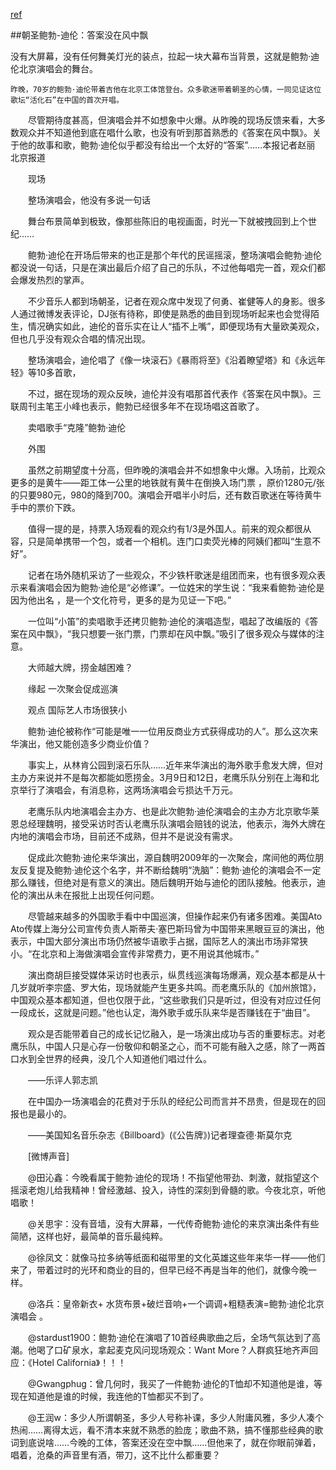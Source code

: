 
[ref](http://ent.sina.com.cn/y/m/2011-04-07/09333274459.shtml)

##朝圣鲍勃-迪伦：答案没在风中飘


没有大屏幕，没有任何舞美灯光的装点，拉起一块大幕布当背景，这就是鲍勃·迪伦北京演唱会的舞台。

    昨晚，70岁的鲍勃·迪伦带着吉他在北京工体馆登台。众多歌迷带着朝圣的心情，一同见证这位歌坛“活化石”在中国的首次开唱。

　　尽管期待度甚高，但演唱会并不如想象中火爆。从昨晚的现场反馈来看，大多数观众并不知道他到底在唱什么歌，也没有听到那首熟悉的《答案在风中飘》。关于他的故事和歌，鲍勃·迪伦似乎都没有给出一个太好的“答案”……本报记者赵丽 北京报道

　　现场

　　整场演唱会，他没有多说一句话

　　舞台布景简单到极致，像那些陈旧的电视画面，时光一下就被拽回到上个世纪……

　　鲍勃·迪伦在开场后带来的也正是那个年代的民谣摇滚，整场演唱会鲍勃·迪伦都没说一句话，只是在演出最后介绍了自己的乐队，不过他每唱完一首，观众们都会爆发热烈的掌声。

　　不少音乐人都到场朝圣，记者在观众席中发现了何勇、崔健等人的身影。很多人通过微博发表评论，DJ张有待称，即使是熟悉的曲目到现场听起来也会觉得陌生，情况确实如此，迪伦的音乐实在让人“插不上嘴”，即便现场有大量欧美观众，但也几乎没有观众合唱的情况出现。

　　整场演唱会，迪伦唱了《像一块滚石》《暴雨将至》《沿着瞭望塔》和《永远年轻》等10多首歌，

　　不过，据在现场的观众反映，迪伦并没有唱那首代表作《答案在风中飘》。三联周刊主笔王小峰也表示，鲍勃已经很多年不在现场唱这首歌了。

　　卖唱歌手“克隆”鲍勃·迪伦

　　外围

　　虽然之前期望度十分高，但昨晚的演唱会并不如想象中火爆。入场前，比观众更多的是黄牛——距工体一公里的地铁就有黄牛在倒换入场门票 ，原价1280元/张的只要980元，980的降到700。演唱会开唱半小时后，还有数百歌迷在等待黄牛手中的票价下跌。

　　值得一提的是，持票入场观看的观众约有1/3是外国人。前来的观众都很从容，只是简单携带一个包，或者一个相机。连门口卖荧光棒的阿姨们都叫“生意不好”。

　　记者在场外随机采访了一些观众，不少铁杆歌迷是组团而来，也有很多观众表示来看演唱会因为鲍勃·迪伦是“必修课”。一位姓宋的学生说：“我来看鲍勃·迪伦是因为他出名 ，是一个文化符号，更多的是为见证一下吧。”

　　一位叫“小笛”的卖唱歌手还拷贝鲍勃·迪伦的演唱造型，唱起了改编版的《答案在风中飘》，“我只想要一张门票，门票却在风中飘。”吸引了很多观众与媒体的注意。

　　大师越大牌，捞金越困难？

　　缘起 一次聚会促成巡演

　　观点  国际艺人市场很狭小

　　鲍勃·迪伦被称作“可能是唯一一位用反商业方式获得成功的人”。那么这次来华演出，他又能创造多少商业价值？

　　事实上，从林肯公园到滚石乐队……近年来华演出的海外歌手愈发大牌，但对主办方来说并不是每次都能如愿捞金。3月9日和12日，老鹰乐队分别在上海和北京举行了演唱会，有消息称，这两场演唱会亏损达千万元。

　　老鹰乐队内地演唱会主办方、也是此次鲍勃·迪伦演唱会的主办方北京歌华莱恩总经理魏明，接受采访时否认老鹰乐队演唱会赔钱的说法，他表示，海外大牌在内地的演唱会市场，目前还不成熟，但并不是说没有需求。

　　促成此次鲍勃·迪伦来华演出，源自魏明2009年的一次聚会，席间他的两位朋友反复提及鲍勃·迪伦这个名字，并不断给魏明“洗脑”：鲍勃·迪伦的演唱会不一定那么赚钱，但绝对是有意义的演出。随后魏明开始与迪伦的团队接触。他表示，迪伦的演出从未在报批上出现任何问题。

　　尽管越来越多的外国歌手看中中国巡演，但操作起来仍有诸多困难。美国Ato Ato传媒上海分公司宣传负责人斯蒂夫·塞巴斯玛曾为中国带来黑眼豆豆的演出，他表示，中国大部分演出市场仍然被华语歌手占据，国际艺人的演出市场非常狭小。“在北京和上海做演唱会宣传非常费力，更不用说其他城市。”

　　演出商胡巨接受媒体采访时也表示，纵贯线巡演每场爆满，观众基本都是从十几岁就听李宗盛、罗大佑，现场就能产生更多共鸣。而老鹰乐队的《加州旅馆》，中国观众基本都知道，但也仅限于此，“这些歌我们只是听过，但没有对应过任何一段成长，这就是问题。”他也认定，海外歌手或乐队来华是否赚钱在于“曲目”。

　　观众是否能带着自己的成长记忆融入，是一场演出成功与否的重要标志。对老鹰乐队，中国人只是心存一份敬仰和朝圣之心，而不可能有融入之感，除了一两首口水到全世界的经典，没几个人知道他们唱过什么。

　　——乐评人郭志凯

　　在中国办一场演唱会的花费对于乐队的经纪公司而言并不昂贵，但是现在的回报也是最小的。

　　——美国知名音乐杂志《Billboard》(《公告牌》)记者理查德·斯莫尔克

　　[微博声音]

　　@田沁鑫：今晚看属于鲍勃·迪伦的现场！不指望他带劲、刺激，就指望这个摇滚老炮儿给我精神！曾经激越、投入，诗性的深刻到骨髓的歌。今夜北京，听他唱歌！

　　@关思宇：没有音墙，没有大屏幕，一代传奇鲍勃·迪伦的来京演出条件有些简陋，这样也好，最简单的音乐最纯粹。

　　@徐凤文：就像马拉多纳等纸面和磁带里的文化英雄这些年来华一样——他们来了，带着过时的光环和商业的目的，但早已经不再是当年的他们，就像今晚一样。

　　@洛兵：皇帝新衣+ 水货布景+破烂音响+一个调调+粗糙表演=鲍勃·迪伦北京演唱会 。

　　@stardust1900：鲍勃·迪伦在演唱了10首经典歌曲之后，全场气氛达到了高潮。他喝了口矿泉水，拿起麦克风问现场观众：Want More？人群疯狂地齐声回应：《Hotel California》！！！

　　@Gwangphug：曾几何时，我买了一件鲍勃·迪伦的T恤却不知道他是谁，等现在知道他是谁的时候，我连他的T恤都买不到了。

　　@王润w：多少人所谓朝圣，多少人号称补课，多少人附庸风雅，多少人凑个热闹……离得太远，看不清本来就不熟悉的脸庞；歌曲不熟，搞不懂那些经典的歌词到底说啥……今晚的工体，答案还没在空中飘……但他来了，就在你眼前弹着，唱着，沧桑的声音里有酒，带刀，这不比什么都重要？
  
